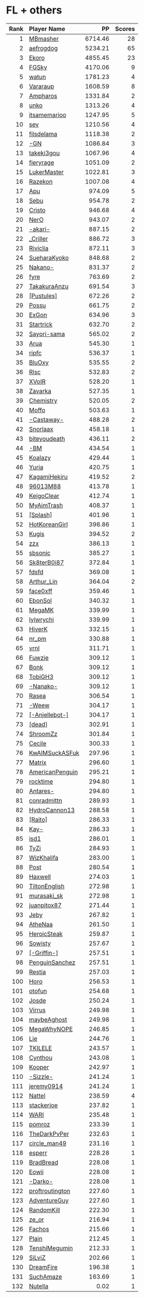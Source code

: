 # FL + others
| Rank | Player Name |  PP  | Scores |
| ----:|:----------- | ----:| ------:|
| 1 | [MBmasher](https://osu.ppy.sh/u/4498616) | 6714.46 | 28 |
| 2 | [aefrogdog](https://osu.ppy.sh/u/4178672) | 5234.21 | 65 |
| 3 | [Ekoro](https://osu.ppy.sh/u/284905) | 4855.45 | 23 |
| 4 | [FGSky](https://osu.ppy.sh/u/2094566) | 4170.06 | 9 |
| 5 | [watun](https://osu.ppy.sh/u/2217753) | 1781.23 | 4 |
| 6 | [Vararaup](https://osu.ppy.sh/u/8257675) | 1608.59 | 8 |
| 7 | [Ampharos](https://osu.ppy.sh/u/7236080) | 1331.84 | 2 |
| 8 | [unko](https://osu.ppy.sh/u/4160744) | 1313.26 | 4 |
| 9 | [itsamemarioo](https://osu.ppy.sh/u/1920049) | 1247.95 | 5 |
| 10 | [sev](https://osu.ppy.sh/u/4700753) | 1210.56 | 4 |
| 11 | [filsdelama](https://osu.ppy.sh/u/2831793) | 1118.38 | 2 |
| 12 | [-GN](https://osu.ppy.sh/u/895581) | 1086.84 | 3 |
| 13 | [takeki3gou](https://osu.ppy.sh/u/447472) | 1067.96 | 4 |
| 14 | [fieryrage](https://osu.ppy.sh/u/3533958) | 1051.09 | 2 |
| 15 | [LukerMaster](https://osu.ppy.sh/u/2093623) | 1022.81 | 3 |
| 16 | [Razekon](https://osu.ppy.sh/u/4700864) | 1007.08 | 4 |
| 17 | [Apu](https://osu.ppy.sh/u/4078410) | 974.09 | 5 |
| 18 | [Sebu](https://osu.ppy.sh/u/3990173) | 954.78 | 2 |
| 19 | [Cristo](https://osu.ppy.sh/u/4507667) | 946.68 | 4 |
| 20 | [NerO](https://osu.ppy.sh/u/1545031) | 943.07 | 2 |
| 21 | [-akari-](https://osu.ppy.sh/u/1622883) | 887.15 | 2 |
| 22 | [_Criller](https://osu.ppy.sh/u/8116659) | 886.72 | 3 |
| 23 | [Riviclia](https://osu.ppy.sh/u/1616533) | 872.11 | 3 |
| 24 | [SueharaKyoko](https://osu.ppy.sh/u/2876001) | 848.68 | 2 |
| 25 | [Nakano-](https://osu.ppy.sh/u/1893953) | 831.37 | 2 |
| 26 | [fyre](https://osu.ppy.sh/u/5273488) | 763.69 | 2 |
| 27 | [TakakuraAnzu](https://osu.ppy.sh/u/682968) | 691.54 | 3 |
| 28 | [[Pustules]](https://osu.ppy.sh/u/2419478) | 672.26 | 2 |
| 29 | [Possu](https://osu.ppy.sh/u/6292501) | 661.75 | 2 |
| 30 | [ExGon](https://osu.ppy.sh/u/214187) | 634.96 | 3 |
| 31 | [Startrick](https://osu.ppy.sh/u/2782104) | 632.70 | 2 |
| 32 | [Sayori-sama](https://osu.ppy.sh/u/3396814) | 565.02 | 2 |
| 33 | [Arua](https://osu.ppy.sh/u/5038837) | 545.30 | 1 |
| 34 | [ripfc](https://osu.ppy.sh/u/8671241) | 536.37 | 1 |
| 35 | [BluOxy](https://osu.ppy.sh/u/580925) | 535.55 | 2 |
| 36 | [Rlsc](https://osu.ppy.sh/u/2110845) | 532.83 | 2 |
| 37 | [XVoIR](https://osu.ppy.sh/u/2845588) | 528.20 | 1 |
| 38 | [Zavarka](https://osu.ppy.sh/u/4607565) | 527.35 | 1 |
| 39 | [Chemistry](https://osu.ppy.sh/u/6069540) | 520.05 | 2 |
| 40 | [Moffo](https://osu.ppy.sh/u/2735250) | 503.63 | 1 |
| 41 | [-Castaway-](https://osu.ppy.sh/u/4273613) | 488.28 | 2 |
| 42 | [Snorlaax](https://osu.ppy.sh/u/3820683) | 458.18 | 1 |
| 43 | [biteyoudeath](https://osu.ppy.sh/u/6398464) | 436.11 | 2 |
| 44 | [-BM](https://osu.ppy.sh/u/6189031) | 434.54 | 1 |
| 45 | [Koalazy](https://osu.ppy.sh/u/286740) | 429.44 | 1 |
| 46 | [Yuria](https://osu.ppy.sh/u/625988) | 420.75 | 1 |
| 47 | [KagamiHekiru](https://osu.ppy.sh/u/4577393) | 419.52 | 2 |
| 48 | [96013M88](https://osu.ppy.sh/u/7095800) | 413.78 | 1 |
| 49 | [KeigoClear](https://osu.ppy.sh/u/512319) | 412.74 | 1 |
| 50 | [MyAimTrash](https://osu.ppy.sh/u/903167) | 408.37 | 1 |
| 51 | [[Splash]](https://osu.ppy.sh/u/7777836) | 401.96 | 1 |
| 52 | [HotKoreanGirl](https://osu.ppy.sh/u/3976494) | 398.86 | 1 |
| 53 | [Kugis](https://osu.ppy.sh/u/9488978) | 394.52 | 2 |
| 54 | [zzx](https://osu.ppy.sh/u/1872936) | 386.13 | 1 |
| 55 | [sbsonic](https://osu.ppy.sh/u/7716455) | 385.27 | 1 |
| 56 | [Sk8terB0i87](https://osu.ppy.sh/u/9737589) | 372.84 | 1 |
| 57 | [fdsfd](https://osu.ppy.sh/u/6725771) | 369.08 | 1 |
| 58 | [Arthur_Lin](https://osu.ppy.sh/u/1070976) | 364.04 | 2 |
| 59 | [face0xff](https://osu.ppy.sh/u/4349938) | 359.46 | 1 |
| 60 | [EbonSol](https://osu.ppy.sh/u/3205678) | 340.32 | 1 |
| 61 | [MegaMK](https://osu.ppy.sh/u/8454773) | 339.99 | 1 |
| 62 | [Iylwrychi](https://osu.ppy.sh/u/7794488) | 339.99 | 1 |
| 63 | [HiverK](https://osu.ppy.sh/u/2968970) | 332.15 | 1 |
| 64 | [nr_pm](https://osu.ppy.sh/u/6690651) | 330.88 | 1 |
| 65 | [vrnl](https://osu.ppy.sh/u/4799788) | 311.71 | 1 |
| 66 | [Fuwzie](https://osu.ppy.sh/u/4887814) | 309.12 | 1 |
| 67 | [Bonk](https://osu.ppy.sh/u/4209965) | 309.12 | 1 |
| 68 | [TobiGH3](https://osu.ppy.sh/u/3341040) | 309.12 | 1 |
| 69 | [-Nanako-](https://osu.ppy.sh/u/1407516) | 309.12 | 1 |
| 70 | [Rasea](https://osu.ppy.sh/u/6545695) | 306.54 | 1 |
| 71 | [-Weew](https://osu.ppy.sh/u/4809002) | 304.17 | 1 |
| 72 | [[-Anjellebot-]](https://osu.ppy.sh/u/3535685) | 304.17 | 1 |
| 73 | [[dead]](https://osu.ppy.sh/u/7350843) | 302.91 | 1 |
| 74 | [ShroomZz](https://osu.ppy.sh/u/7370918) | 301.84 | 1 |
| 75 | [Cecile](https://osu.ppy.sh/u/1735143) | 300.33 | 1 |
| 76 | [KwAIMSuckASFuk](https://osu.ppy.sh/u/9629457) | 297.96 | 1 |
| 77 | [Matrix](https://osu.ppy.sh/u/5052899) | 296.60 | 1 |
| 78 | [AmericanPenguin](https://osu.ppy.sh/u/6373382) | 295.21 | 1 |
| 79 | [rocktime](https://osu.ppy.sh/u/5532771) | 294.80 | 1 |
| 80 | [Antares-](https://osu.ppy.sh/u/2194763) | 294.80 | 1 |
| 81 | [conradmittn](https://osu.ppy.sh/u/8208289) | 289.93 | 1 |
| 82 | [HydroCannon13](https://osu.ppy.sh/u/5425046) | 288.58 | 1 |
| 83 | [[Raito]](https://osu.ppy.sh/u/2635960) | 286.33 | 1 |
| 84 | [Kay-](https://osu.ppy.sh/u/1068829) | 286.33 | 1 |
| 85 | [isd1](https://osu.ppy.sh/u/10637252) | 286.01 | 1 |
| 86 | [TyZi](https://osu.ppy.sh/u/4508953) | 284.93 | 1 |
| 87 | [WizKhalifa](https://osu.ppy.sh/u/2555146) | 283.00 | 1 |
| 88 | [Post](https://osu.ppy.sh/u/5264830) | 280.54 | 1 |
| 89 | [Haxwell](https://osu.ppy.sh/u/1726105) | 274.03 | 1 |
| 90 | [TiltonEnglish](https://osu.ppy.sh/u/6673228) | 272.98 | 1 |
| 91 | [murasaki_sk](https://osu.ppy.sh/u/1022958) | 272.98 | 1 |
| 92 | [juanpitox87](https://osu.ppy.sh/u/4994103) | 271.44 | 1 |
| 93 | [Jeby](https://osu.ppy.sh/u/3136279) | 267.82 | 1 |
| 94 | [AtheNaa](https://osu.ppy.sh/u/7440185) | 261.50 | 1 |
| 95 | [HeroicSteak](https://osu.ppy.sh/u/3869829) | 259.87 | 1 |
| 96 | [Sowisty](https://osu.ppy.sh/u/6808620) | 257.67 | 1 |
| 97 | [[-Griffin-]](https://osu.ppy.sh/u/7162035) | 257.51 | 1 |
| 98 | [PenguinSanchez](https://osu.ppy.sh/u/3176668) | 257.51 | 1 |
| 99 | [Restia](https://osu.ppy.sh/u/647766) | 257.03 | 1 |
| 100 | [Horo](https://osu.ppy.sh/u/992439) | 256.53 | 1 |
| 101 | [otofun](https://osu.ppy.sh/u/5931113) | 254.68 | 1 |
| 102 | [Josde](https://osu.ppy.sh/u/2923459) | 250.24 | 1 |
| 103 | [Virrus](https://osu.ppy.sh/u/949804) | 249.98 | 1 |
| 104 | [maybeAghost](https://osu.ppy.sh/u/4101254) | 249.98 | 1 |
| 105 | [MegaWhyNOPE](https://osu.ppy.sh/u/8676070) | 246.85 | 1 |
| 106 | [Lie](https://osu.ppy.sh/u/6237817) | 244.76 | 1 |
| 107 | [TKILELE](https://osu.ppy.sh/u/9114796) | 243.57 | 1 |
| 108 | [Cynthou](https://osu.ppy.sh/u/10724221) | 243.08 | 1 |
| 109 | [Kooper](https://osu.ppy.sh/u/3733481) | 242.97 | 1 |
| 110 | [-Sizzle-](https://osu.ppy.sh/u/9238443) | 241.24 | 1 |
| 111 | [jeremy0914](https://osu.ppy.sh/u/2581664) | 241.24 | 1 |
| 112 | [Nattel](https://osu.ppy.sh/u/2836074) | 238.59 | 4 |
| 113 | [stackerjoe](https://osu.ppy.sh/u/7279141) | 237.82 | 1 |
| 114 | [WARI](https://osu.ppy.sh/u/2263723) | 235.48 | 1 |
| 115 | [pomroz](https://osu.ppy.sh/u/6410878) | 233.39 | 1 |
| 116 | [TheDarkPvPer](https://osu.ppy.sh/u/8022383) | 232.63 | 1 |
| 117 | [circle_man49](https://osu.ppy.sh/u/3812234) | 231.16 | 1 |
| 118 | [esperr](https://osu.ppy.sh/u/4282555) | 228.28 | 1 |
| 119 | [BradBread](https://osu.ppy.sh/u/8528895) | 228.08 | 1 |
| 120 | [Eowii](https://osu.ppy.sh/u/6485672) | 228.08 | 1 |
| 121 | [-Darko-](https://osu.ppy.sh/u/10132007) | 228.08 | 1 |
| 122 | [proftroutington](https://osu.ppy.sh/u/9498261) | 227.60 | 1 |
| 123 | [AdventureGuy](https://osu.ppy.sh/u/7030864) | 227.60 | 1 |
| 124 | [RandomKill](https://osu.ppy.sh/u/4187871) | 222.30 | 1 |
| 125 | [ze_or](https://osu.ppy.sh/u/6497935) | 216.94 | 1 |
| 126 | [Fachos](https://osu.ppy.sh/u/9409116) | 215.66 | 1 |
| 127 | [Plain](https://osu.ppy.sh/u/2327558) | 212.45 | 1 |
| 128 | [TenshiMegumin](https://osu.ppy.sh/u/4029793) | 212.33 | 1 |
| 129 | [SiLviZ](https://osu.ppy.sh/u/1687524) | 202.66 | 1 |
| 130 | [DreamFire](https://osu.ppy.sh/u/11198186) | 196.38 | 1 |
| 131 | [SuchAmaze](https://osu.ppy.sh/u/5006932) | 163.69 | 1 |
| 132 | [Nutella](https://osu.ppy.sh/u/3052418) | 0.02 | 1 |
